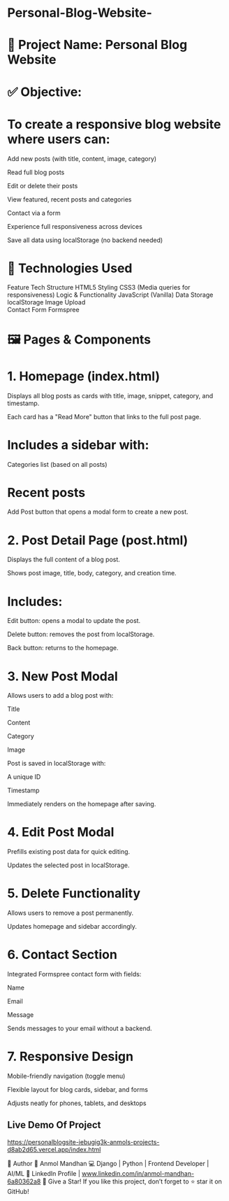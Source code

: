 # Personal-Blog-Website-

# 🧾 Project Name: Personal Blog Website
# ✅ Objective:
# To create a responsive blog website where users can:

Add new posts (with title, content, image, category)

Read full blog posts

Edit or delete their posts

View featured, recent posts and categories

Contact via a form

Experience full responsiveness across devices

Save all data using localStorage (no backend needed)

# 🔧 Technologies Used
Feature	Tech 
Structure	HTML5
Styling	CSS3 (Media queries for responsiveness)
Logic & Functionality	JavaScript (Vanilla)
Data Storage	localStorage
Image Upload	
Contact Form	Formspree

# 🖼️ Pages & Components
# 1. Homepage (index.html)
Displays all blog posts as cards with title, image, snippet, category, and timestamp.

Each card has a "Read More" button that links to the full post page.

# Includes a sidebar with:

Categories list (based on all posts)

# Recent posts 

Add Post button that opens a modal form to create a new post.

# 2. Post Detail Page (post.html)
Displays the full content of a blog post.

Shows post image, title, body, category, and creation time.

# Includes:

Edit button: opens a modal to update the post.

Delete button: removes the post from localStorage.

Back button: returns to the homepage.

# 3. New Post Modal
Allows users to add a blog post with:

Title

Content

Category

Image 

Post is saved in localStorage with:

A unique ID

Timestamp

Immediately renders on the homepage after saving.

# 4. Edit Post Modal
Prefills existing post data for quick editing.

Updates the selected post in localStorage.

# 5. Delete Functionality
Allows users to remove a post permanently.

Updates homepage and sidebar accordingly.

# 6. Contact Section
Integrated Formspree contact form with fields:

Name

Email

Message

Sends messages to your email without a backend.

# 7. Responsive Design
Mobile-friendly navigation (toggle menu)

Flexible layout for blog cards, sidebar, and forms

Adjusts neatly for phones, tablets, and desktops

## Live Demo Of Project
https://personalblogsite-iebugig3k-anmols-projects-d8ab2d65.vercel.app/index.html


💼 Author
👤 Anmol Mandhan
💻 Django | Python | Frontend Developer | AI/ML
📎 LinkedIn Profile | www.linkedin.com/in/anmol-mandhan-6a80362a8
🌟 Give a Star!
If you like this project, don’t forget to ⭐ star it on GitHub!

